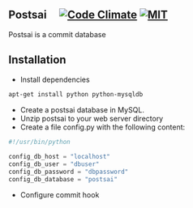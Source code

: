 Postsai &nbsp;&nbsp;&nbsp;&nbsp;[![Code Climate](https://img.shields.io/codeclimate/github/postsai/postsai.svg)](https://codeclimate.com/github/postsai/postsai) [![MIT](https://img.shields.io/badge/license-MIT-brightgreen.svg)](https://github.com/postsai/postsai/blob/master/LICENSE.txt)
-------

Postsai is a commit database

Installation
------------

* Install dependencies

``` bash
apt-get install python python-mysqldb
```

* Create a postsai database in MySQL.
* Unzip postsai to your web server directory
* Create a file config.py with the following content:

``` python
#!/usr/bin/python
 
config_db_host = "localhost"
config_db_user = "dbuser"
config_db_password = "dbpassword"
config_db_database = "postsai"
```

* Configure commit hook